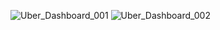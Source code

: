 
![Uber_Dashboard_001](https://github.com/abhishek201294/Uber-Cab-Delay-Analytics/assets/128690971/d9b9bca0-90b3-4feb-9161-41b7de1c0b74)
![Uber_Dashboard_002](https://github.com/abhishek201294/Uber-Cab-Delay-Analytics/assets/128690971/e3860d21-ff05-41e3-beb4-e5d2d6e2ee79)
